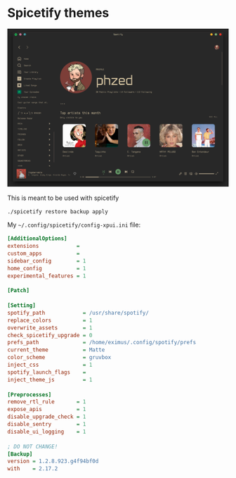 # Spicetify themes

![1](screenshots/spotify.png)

This is meant to be used with spicetify

```
./spicetify restore backup apply
```

My `~/.config/spicetify/config-xpui.ini` file:

```ini
[AdditionalOptions]
extensions            =
custom_apps           =
sidebar_config        = 1
home_config           = 1
experimental_features = 1

[Patch]

[Setting]
spotify_path            = /usr/share/spotify/
replace_colors          = 1
overwrite_assets        = 1
check_spicetify_upgrade = 0
prefs_path              = /home/eximus/.config/spotify/prefs
current_theme           = Matte
color_scheme            = gruvbox
inject_css              = 1
spotify_launch_flags    =
inject_theme_js         = 1

[Preprocesses]
remove_rtl_rule       = 1
expose_apis           = 1
disable_upgrade_check = 1
disable_sentry        = 1
disable_ui_logging    = 1

; DO NOT CHANGE!
[Backup]
version = 1.2.8.923.g4f94bf0d
with    = 2.17.2
```
